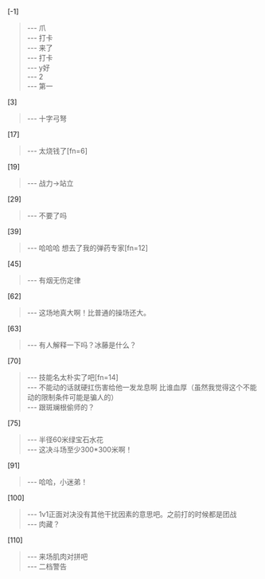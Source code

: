 
[-1] 
>--- 爪<br>
>--- 打卡<br>
>--- 来了<br>
>--- 打卡<br>
>--- y好<br>
>--- 2<br>
>--- 第一<br>

[3] 
>--- 十字弓弩<br>

[17] 
>--- 太烧钱了[fn=6]<br>

[19] 
>--- 战力->站立<br>

[29] 
>--- 不要了吗<br>

[39] 
>--- 哈哈哈 想去了我的弹药专家[fn=12]<br>

[45] 
>--- 有烟无伤定律<br>

[62] 
>--- 这场地真大啊！比普通的操场还大。<br>

[63] 
>--- 有人解释一下吗？冰藤是什么？<br>

[70] 
>--- 技能名太朴实了吧[fn=14]<br>
>--- 不能动的话就硬扛伤害给他一发龙息啊 比谁血厚（虽然我觉得这个不能动的限制条件可能是骗人的）<br>
>--- 跟斑斓根偷师的？<br>

[75] 
>--- 半径60米绿宝石水花<br>
>--- 这决斗场至少300*300米啊！<br>

[91] 
>--- 哈哈，小迷弟！<br>

[100] 
>--- 1v1正面对决没有其他干扰因素的意思吧。之前打的时候都是团战<br>
>--- 肉藏？<br>

[110] 
>--- 来场肌肉对拼吧<br>
>--- 二档警告<br>
